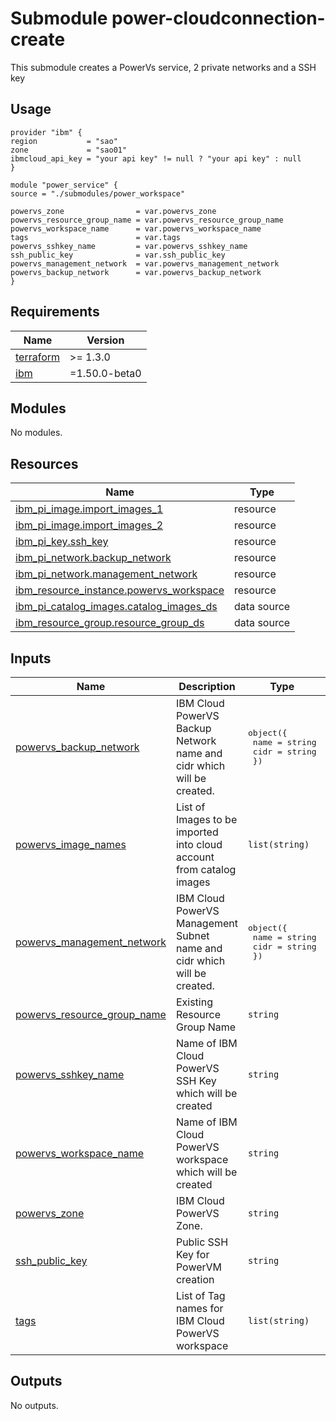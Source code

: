 # Submodule power-cloudconnection-create

This submodule creates a PowerVs service, 2 private networks and a SSH key

## Usage
```hcl
provider "ibm" {
region           = "sao"
zone             = "sao01"
ibmcloud_api_key = "your api key" != null ? "your api key" : null
}

module "power_service" {
source = "./submodules/power_workspace"

powervs_zone                = var.powervs_zone
powervs_resource_group_name = var.powervs_resource_group_name
powervs_workspace_name      = var.powervs_workspace_name
tags                        = var.tags
powervs_sshkey_name         = var.powervs_sshkey_name
ssh_public_key              = var.ssh_public_key
powervs_management_network  = var.powervs_management_network
powervs_backup_network      = var.powervs_backup_network
}
```

<!-- BEGINNING OF PRE-COMMIT-TERRAFORM DOCS HOOK -->
## Requirements

| Name | Version |
|------|---------|
| <a name="requirement_terraform"></a> [terraform](#requirement\_terraform) | >= 1.3.0 |
| <a name="requirement_ibm"></a> [ibm](#requirement\_ibm) | =1.50.0-beta0 |

## Modules

No modules.

## Resources

| Name | Type |
|------|------|
| [ibm_pi_image.import_images_1](https://registry.terraform.io/providers/IBM-Cloud/ibm/1.50.0-beta0/docs/resources/pi_image) | resource |
| [ibm_pi_image.import_images_2](https://registry.terraform.io/providers/IBM-Cloud/ibm/1.50.0-beta0/docs/resources/pi_image) | resource |
| [ibm_pi_key.ssh_key](https://registry.terraform.io/providers/IBM-Cloud/ibm/1.50.0-beta0/docs/resources/pi_key) | resource |
| [ibm_pi_network.backup_network](https://registry.terraform.io/providers/IBM-Cloud/ibm/1.50.0-beta0/docs/resources/pi_network) | resource |
| [ibm_pi_network.management_network](https://registry.terraform.io/providers/IBM-Cloud/ibm/1.50.0-beta0/docs/resources/pi_network) | resource |
| [ibm_resource_instance.powervs_workspace](https://registry.terraform.io/providers/IBM-Cloud/ibm/1.50.0-beta0/docs/resources/resource_instance) | resource |
| [ibm_pi_catalog_images.catalog_images_ds](https://registry.terraform.io/providers/IBM-Cloud/ibm/1.50.0-beta0/docs/data-sources/pi_catalog_images) | data source |
| [ibm_resource_group.resource_group_ds](https://registry.terraform.io/providers/IBM-Cloud/ibm/1.50.0-beta0/docs/data-sources/resource_group) | data source |

## Inputs

| Name | Description | Type | Default | Required |
|------|-------------|------|---------|:--------:|
| <a name="input_powervs_backup_network"></a> [powervs\_backup\_network](#input\_powervs\_backup\_network) | IBM Cloud PowerVS Backup Network name and cidr which will be created. | <pre>object({<br>    name = string<br>    cidr = string<br>  })</pre> | n/a | yes |
| <a name="input_powervs_image_names"></a> [powervs\_image\_names](#input\_powervs\_image\_names) | List of Images to be imported into cloud account from catalog images | `list(string)` | n/a | yes |
| <a name="input_powervs_management_network"></a> [powervs\_management\_network](#input\_powervs\_management\_network) | IBM Cloud PowerVS Management Subnet name and cidr which will be created. | <pre>object({<br>    name = string<br>    cidr = string<br>  })</pre> | n/a | yes |
| <a name="input_powervs_resource_group_name"></a> [powervs\_resource\_group\_name](#input\_powervs\_resource\_group\_name) | Existing Resource Group Name | `string` | n/a | yes |
| <a name="input_powervs_sshkey_name"></a> [powervs\_sshkey\_name](#input\_powervs\_sshkey\_name) | Name of IBM Cloud PowerVS SSH Key which will be created | `string` | n/a | yes |
| <a name="input_powervs_workspace_name"></a> [powervs\_workspace\_name](#input\_powervs\_workspace\_name) | Name of IBM Cloud PowerVS workspace which will be created | `string` | n/a | yes |
| <a name="input_powervs_zone"></a> [powervs\_zone](#input\_powervs\_zone) | IBM Cloud PowerVS Zone. | `string` | n/a | yes |
| <a name="input_ssh_public_key"></a> [ssh\_public\_key](#input\_ssh\_public\_key) | Public SSH Key for PowerVM creation | `string` | n/a | yes |
| <a name="input_tags"></a> [tags](#input\_tags) | List of Tag names for IBM Cloud PowerVS workspace | `list(string)` | n/a | yes |

## Outputs

No outputs.
<!-- END OF PRE-COMMIT-TERRAFORM DOCS HOOK -->
